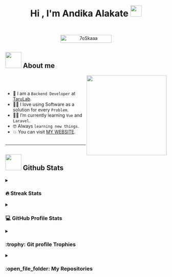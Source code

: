 <h1 align="center">Hi , I'm Andika Alakate <img src="https://media.giphy.com/media/hvRJCLFzcasrR4ia7z/giphy.gif" width="35"></h1>
<!-- <p align="center"> -->
<!--   <a href="https://github.com/DenverCoder1/readme-typing-svg"><img src="https://readme-typing-svg.herokuapp.com?font=Time+New+Roman&color=%23C8BE25&size=25&center=true&vCenter=true&width=600&height=100&lines=Software+Engineer+@bld.ai;Computer+Science+Student;Competitive+Programmer;2x+ACPC+Finalist;Expert+on+Codeforces;Division+1+on+Codechef+(5+Stars);4+Kyu+on+Atcoder;Always+learning+new+things"></a> -->
<!-- </p> -->

<br>

<p align="center"> 
	<img src="https://komarev.com/ghpvc/?username=andikaalakate&label=Profile%20views&color=0047AB&style=plastic?" alt="7oSkaaa" height=25px, width=160px/> 
<!-- 	- -->
<!-- 		<a href = "https://commits.top/egypt.html" target="_blank">
			<img src="https://aktive.tk/egypt/andikaalakate?color=red" alt="Most Active Users" target="_blank" height=25px, width=250px/> 
		</a> -->

<!-- 	<a href = "https://commits.top/egypt.html" target="_blank">
		<img src="https://enfsgag3ayy6w9q.m.pipedream.net/&style=plastic" alt="7oSkaaa" target="_blank" height=25px, width=250px/>
	</a> -->

</p>

## <picture><img src = "https://github.com/7oSkaaa/7oSkaaa/blob/main/Images/about_me.gif?raw=true" width = 50px></picture> About me

<picture> <img align="right" src="https://github.com/7oSkaaa/7oSkaaa/blob/main/Images/Right_Side.gif?raw=true" width = 250px></picture>

<br><br>

- :school: I am a `Backend Developer` at [TaruLab](https://taru-web.vercel.app).
- :technologist: I love using Software as a solution for every `Problem`.
- :student: I’m currently learning `Vue` and `Laravel`.
- :nerd_face: Always `learning new things`.
- :boom: You can visit [MY WEBSITE](https://andikaalakate.vercel.app).
  <br><br>

---

## <picture> <img src = "https://github.com/7oSkaaa/7oSkaaa/blob/main/Images/Statistics.gif?raw=true" width = 50px> </picture> Github Stats

<details><summary><h3> 🔥 Streak Stats</h3></summary>

---

<p align="center"><img src="https://github-readme-streak-stats.herokuapp.com/?user=andikaalakate&theme=tokyonight_duo" alt="andikaalakate" /></p>

</details>
  
<details><summary><h3>💻 GitHub Profile Stats</h3></summary>

---

<p align="center">
    <a href="https://github.com/anuraghazra/github-readme-stats">
	    <img alt="andikaalakate's Github Stats" src="https://github-readme-stats.vercel.app/api?username=andikaalakate&show_icons=true&count_private=true&locale=en&theme=tokyonight&layout=compact" height="230px"/></a>
	  <img src="https://github-readme-stats.vercel.app/api/top-langs?username=andikaalakate&langs_count=10&show_icons=true&locale=en&theme=tokyonight" alt="andikaalakate" height="230px"/>
<br/>

<b>Note:</b> Top languages is only a metric of the languages my public code consists of and doesn't reflect experience or skill level.

  </p>
</details>

<details><summary> <h3> :trophy: Git profile Trophies </h3></summary>

---

<p align="center"> <a href="https://github.com/ryo-ma/github-profile-trophy"><img src="https://github-profile-trophy.vercel.app/?username=andikaalakate&layout=compact&theme=tokyonight&column=4&margin-w=15&margin-h=15" alt="andikaalakate" /></a> </p>
	
</details>
	
<details><summary><h3> :open_file_folder: My Repositories </h3></summary>

---

<div>
  <p align="center">
	<a href="https://github.com/andikaalakate/e-presensi">
        <img src="https://github-readme-stats.vercel.app/api/pin/?username=andikaalakate&repo=e-presensi&theme=tokyonight" alt="GitHub Stats" />
    </a>
	<a href="https://github.com/andikaalakate/umineko-indo">
        <img src="https://github-readme-stats.vercel.app/api/pin/?username=andikaalakate&repo=umineko-indo&theme=tokyonight" alt="GitHub Stats" />
    </a>
	<a href="https://github.com/andikaalakate/vivu-anime">
        <img src="https://github-readme-stats.vercel.app/api/pin/?username=andikaalakate&repo=vivu-anime&theme=tokyonight" alt="GitHub Stats" />
    </a>
	<a href="https://github.com/andikaalakate/vantanime">
        <img src="https://github-readme-stats.vercel.app/api/pin/?username=andikaalakate&repo=vantanime&theme=tokyonight" alt="GitHub Stats" />
    </a>
	<a href="https://github.com/andikaalakate/umineko-scripting-idn">
        <img src="https://github-readme-stats.vercel.app/api/pin/?username=andikaalakate&repo=umineko-scripting-idn&theme=tokyonight" alt="GitHub Stats" />
    </a>
	<a href="https://github.com/andikaalakate/next-portfolio">
        <img src="https://github-readme-stats.vercel.app/api/pin/?username=andikaalakate&repo=next-portfolio&theme=tokyonight" alt="GitHub Stats" />
    </a>
  </p>
</div>
</details>

</br></br>
